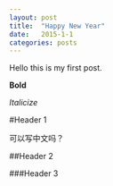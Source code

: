 ```yaml
---
layout: post
title:  "Happy New Year"
date:   2015-1-1
categories: posts
---
```


Hello this is my first post. 

**Bold**

*Italicize*

#Header 1

可以写中文吗？

##Header 2

###Header 3

